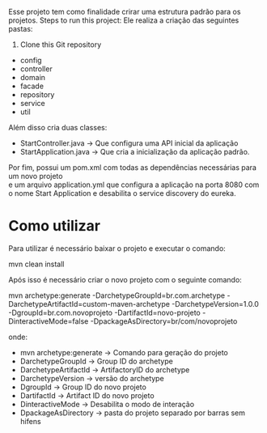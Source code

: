 Esse projeto tem como finalidade crirar uma estrutura padrão para os projetos.	Steps to run this project:
Ele realiza a criação das seguintes pastas:	

1. Clone this Git repository
- config
- controller
- domain
- facade
- repository
- service
- util

Além disso cria duas classes:

- StartController.java  -> Que configura uma API inicial da aplicação
- StartApplication.java -> Que cria a inicialização da aplicação padrão.

Por fim, possui um pom.xml com todas as dependências necessárias para um novo projeto 	
e um arquivo application.yml que configura a aplicação na porta 8080 com o nome Start Application e desabilita o service discovery do eureka.	

# Como utilizar	

Para utilizar é necessário baixar o projeto e executar o comando:	

mvn clean install	

Após isso é necessário criar o novo projeto com o seguinte comando:	

mvn archetype:generate -DarchetypeGroupId=br.com.archetype -DarchetypeArtifactId=custom-maven-archetype -DarchetypeVersion=1.0.0 -DgroupId=br.com.novoprojeto -DartifactId=novo-projeto -DinteractiveMode=false -DpackageAsDirectory=br/com/novoprojeto	

onde:	

- mvn archetype:generate -> Comando para geração do projeto	
- DarchetypeGroupId      -> Group ID do archetype	
- DarchetypeArtifactId   -> ArtifactoryID do archetype	
- DarchetypeVersion      -> versão do archetype	
- DgroupId               -> Group ID do novo projeto	
- DartifactId            -> Artifact ID do novo projeto	
- DinteractiveMode       -> Desabilita o modo de interação	
- DpackageAsDirectory    -> pasta do projeto separado por barras sem hifens

